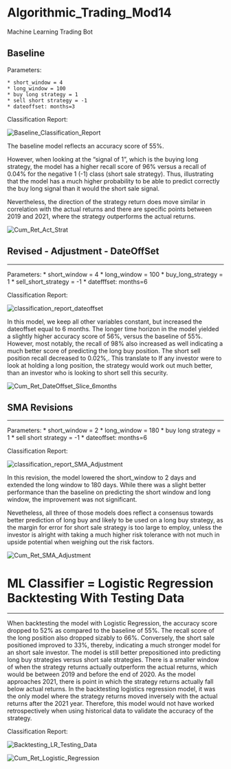# Algorithmic_Trading_Mod14
Machine Learning Trading Bot

## Baseline

Parameters:

    * short_window = 4
    * long_window = 100
    * buy long strategy = 1
    * sell short strategy = -1
    * dateoffset: months=3

Classification Report: 

![Baseline_Classification_Report](Instructions/Images/Baseline_Classification_Report.png)

The baseline model reflects an accuracy score of 55%.  

However, when looking at the “signal of 1”, which is the buying long strategy, the model has a higher recall score of 96% versus a recall of 0.04% for the negative 1 (-1) class (short sale strategy).  Thus, illustrating that the model has a much higher probability to be able to predict correctly the buy long signal than it would the short sale signal.

Nevertheless, the direction of the strategy return does move similar in correlation with the actual returns and there are specific points between 2019 and 2021, where the strategy outperforms the actual returns.

![Cum_Ret_Act_Strat](Instructions/Images/Cum_Ret_Act_Strat.png)


## Revised - Adjustment - DateOffSet
____________________________________________________

Parameters: 
    * short_window = 4
    * long_window = 100
    * buy_long_strategy = 1
    * sell_short_strategy = -1
    * datefffset: months=6

Classification Report: 

![classification_report_dateoffset](Instructions/Images/classification_report_dateoffset.png)


In this model, we keep all other variables constant, but increased the dateoffset equal to 6 months.  The longer time horizon in the model yielded a slightly higher accuracy score of 56%, versus the baseline of 55%.  However, most notably, the recall of 98% also increased as well indicating a much better score of predicting the long buy position.  The short sell position recall decreased to 0.02%,. This translate to If any investor were to look at holding a long position, the strategy would work out much better, than an investor who is looking to short sell this security.  

![Cum_Ret_DateOffset_Slice_6months](Instructions/Images/Cum_Ret_DateOffset_Slice_6months.png)



## SMA Revisions
_______________________________________________________

Parameters: 
    * short_window = 2
    * long_window = 180
    * buy long strategy = 1
    * sell short strategy = -1
    * dateoffset: months=6

Classification Report:

![classification_report_SMA_Adjustment](Instructions/Images/classification_report_SMA_Adjustment.png)



In this revision, the model lowered the short_window to 2 days and extended the long window to 180 days.  While there was a slight better performance than the baseline on predicting the short window and long window, the improvement was not significant.  

Nevetheless, all three of those models does reflect a consensus towards better prediction of long buy and likely to be used on a long buy strategy, as the margin for error for short sale strategy is too large to employ, unless the investor is alright with taking a much higher risk tolerance with not much in upside potential when weighing out the risk factors. 

![Cum_Ret_SMA_Adjustment](Instructions/Images/Cum_Ret_SMA_Adjustment.png)


# ML Classifier = Logistic Regression Backtesting With Testing Data
_______________________________________________________

When backtesting the model with Logistic Regression, the accuracy score dropped to 52% as compared to the baseline of 55%.  The recall score of the long position also dropped sizably to 66%.  Conversely, the short sale positioned improved to 33%, thereby, indicating a much stronger model for an short sale investor.  The model is still better prepositioned into predicting long buy strategies versus short sale strategies.  There is a smaller window of when the strategy returns actually outperform the actual returns, which would be between 2019 and before the end of 2020. As the model approaches 2021, there is point in which the strategy returns actually fall below actual returns.  In the backtesting logistics regression model, it was the only model where the strategy returns moved inversely with the actual returns after the 2021 year.  Therefore, this model would not have worked retrospectively when using historical data to validate the accuracy of the strategy.  

Classification Report: 

![Backtesting_LR_Testing_Data](Instructions/Images/Backtesting_LR_Testing_Data.png)

![Cum_Ret_Logistic_Regression](Instructions/Images/Cum_Ret_Logistic_Regression.png)


